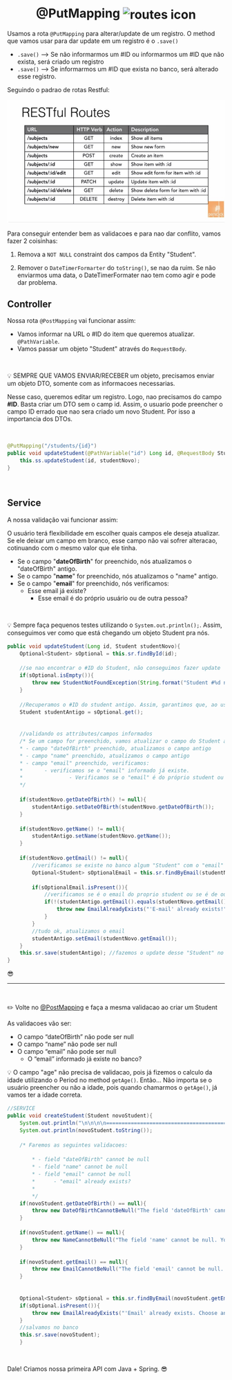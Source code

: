 <h1 align="center">
    @PutMapping
    <img src="https://cdn2.iconfinder.com/data/icons/top-search/128/_refresh_load_loading_sync_arrow_reload_restart-256.png" alt="routes icon" width="80px" align="center">
</h1>


Usamos a rota `@PutMapping` para alterar/update de um registro. O method que vamos usar para dar update em um registro é o `.save()`

- `.save()` --> Se não informarmos um #ID ou informarmos um #ID que não exista, será criado um registro
- `.save()` --> Se informarmos um #ID que exista no banco, será alterado esse registro.


Seguindo o padrao de rotas Restful:


<img src="../imgs/restFull_routes.jpg" alt="restful routes image" width="550px">


<br>

Para conseguir entender bem as validacoes e para nao dar conflito, vamos fazer 2 coisinhas:

1. Remova a `NOT NULL` constraint dos campos da Entity "Student".

2. Remover o `DateTimerFormarter` do `toString()`,  se nao da ruim. Se não enviarmos uma data, o DateTimerFormater nao tem como agir e pode dar problema.


## Controller

Nossa rota `@PostMapping` vai funcionar assim:

- Vamos informar na URL o #ID do item que queremos atualizar. `@PathVariable`.
- Vamos passar um objeto "Student" através do `RequestBody`.



<br>

💡 SEMPRE QUE VAMOS ENVIAR/RECEBER um objeto, precisamos enviar um objeto DTO, somente com as informacoes necessarias.

Nesse caso, queremos editar um registro. Logo, nao precisamos do campo **#ID**. Basta criar um DTO sem o camp id. Assim, o usuario pode preencher o campo ID errado que nao sera criado um novo Student. Por isso a importancia dos DTOs.

<br>

```java
@PutMapping("/students/{id}")
public void updateStudent(@PathVariable("id") Long id, @RequestBody Student studentNovo){
    this.ss.updateStudent(id, studentNovo);
}
```


<br>

## Service

A nossa validação vai funcionar assim:

O usuário terá flexibilidade em escolher quais campos ele deseja atualizar. Se ele deixar um campo em branco, esse campo não vai sofrer alteracao, cotinuando com o mesmo valor que ele tinha.


- Se o campo "**dateOfBirth**" for preenchido, nós atualizamos o "dateOfBirth" antigo.
- Se o campo "**name**" for preenchido, nós atualizamos o "name" antigo.
- Se o campo "**email**" for preenchido, nós verificamos:
    - Esse email já existe?
        - Esse email é do próprio usuário ou de outra pessoa?


<br>

💡 Sempre faça pequenos testes utilizando o `System.out.println();`. Assim, conseguimos ver como que está chegando um objeto Student pra nós.

```java
public void updateStudent(Long id, Student studentNovo){
    Optional<Student> sOptional = this.sr.findById(id);

    //se nao encontrar o #ID do Student, não conseguimos fazer update
    if(sOptional.isEmpty()){
        throw new StudentNotFoundException(String.format("Student #%d not found",id));
    }

    //Recuperamos o #ID do student antigo. Assim, garantimos que, ao usar o .save(), vamos apenas alterar o registro e nao criar um novo
    Student studentAntigo = sOptional.get();


    //validando os attributes/campos informados
    /* Se um campo for preenchido, vamos atualizar o campo do Student antigo
    * - campo "dateOfBirth" preenchido, atualizamos o campo antigo
    * - campo "name" preenchido, atualizamos o campo antigo
    * - campo "email" preenchido, verificamos:
    *       - verificamos se o "email" informado já existe.
    *               - Verificamos se o "email" é do próprio student ou se é de outra pessoa
    */

    if(studentNovo.getDateOfBirth() != null){
        studentAntigo.setDateOfBirth(studentNovo.getDateOfBirth());
    }

    if(studentNovo.getName() != null){
        studentAntigo.setName(studentNovo.getName());
    }

    if(studentNovo.getEmail() != null){
        //verificamos se existe no banco algum "Student" com o "email" informado
        Optional<Student> sOptionalEmail = this.sr.findByEmail(studentNovo.getEmail());

        if(sOptionalEmail.isPresent()){
            //verificamos se é o email do proprio student ou se é de outro student
            if(!(studentAntigo.getEmail().equals(studentNovo.getEmail()))){ //se for "email" de outra pessoa
                throw new EmailAlreadyExists("'E-mail' already exists!");
            }
        }
        //tudo ok, atualizamos o email
        studentAntigo.setEmail(studentNovo.getEmail());
    }
    this.sr.save(studentAntigo); //fazemos o update desse "Student" no banco
}
```
😎


<hr>
<br>

✏️ Volte no [@PostMapping](./9.@PostMapping.md) e faça a mesma validacao ao criar um Student

As validacoes vão ser:

- O campo “dateOfBirth” não pode ser null
- O campo “name” não pode ser null
- O campo “email” não pode ser null
    - O “email” informado já existe no banco?


💡 O campo "age" não precisa de validacao, pois já fizemos o calculo da idade utilizando o Period no method `getAge()`. Então... Não importa se o usuário preencher ou não a idade, pois quando chamarmos o `getAge()`, já vamos ter a idade correta.

```java
//SERVICE
public void createStudent(Student novoStudent){
    System.out.println("\n\n\n\n=================================================");
    System.out.println(novoStudent.toString());

    /* Faremos as seguintes validacoes:

        * - field "dateOfBirth" cannot be null
        * - field "name" cannot be null
        * - field "email" cannot be null
        *      - "email" already exists?
        * 
        */
    if(novoStudent.getDateOfBirth() == null){
        throw new DateOfBirthCannotBeNull("The field 'dateOfBirth' cannot be null. You must fill it with something.");
    }

    if(novoStudent.getName() == null){
        throw new NameCannotBeNull("The field 'name' cannot be null. You must fill it with something.");
    }

    if(novoStudent.getEmail() == null){
        throw new EmailCannotBeNull("The field 'email' cannot be null. You must fill it with something.");
    }


    Optional<Student> sOptional = this.sr.findByEmail(novoStudent.getEmail());
    if(sOptional.isPresent()){
        throw new EmailAlreadyExists("'Email' already exists. Choose another one.");
    }
    //salvamos no banco
    this.sr.save(novoStudent);
    }
```

<br>

Dale! Criamos nossa primeira API com Java + Spring. 😎